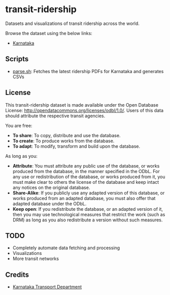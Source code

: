 # transit-ridership

Datasets and visualizations of transit ridership across the world.

Browse the dataset using the below links:
- [Karnataka](https://flatgithub.com/Vonter/transit-ridership?filename=csv/Karnataka/Shakti.csv&stickyColumnName=date)

## Scripts

- [parse.sh](parse.sh): Fetches the latest ridership PDFs for Karnataka and generates CSVs

## License

This transit-ridership dataset is made available under the Open Database License: http://opendatacommons.org/licenses/odbl/1.0/. 
Users of this data should attribute the respective transit agencies.

You are free:

* **To share**: To copy, distribute and use the database.
* **To create**: To produce works from the database.
* **To adapt**: To modify, transform and build upon the database.

As long as you:

* **Attribute**: You must attribute any public use of the database, or works produced from the database, in the manner specified in the ODbL. For any use or redistribution of the database, or works produced from it, you must make clear to others the license of the database and keep intact any notices on the original database.
* **Share-Alike**: If you publicly use any adapted version of this database, or works produced from an adapted database, you must also offer that adapted database under the ODbL.
* **Keep open**: If you redistribute the database, or an adapted version of it, then you may use technological measures that restrict the work (such as DRM) as long as you also redistribute a version without such measures.

## TODO

- Completely automate data fetching and processing
- Visualizations
- More transit networks

## Credits

- [Karnataka Transport Department](https://transport.karnataka.gov.in/english)
